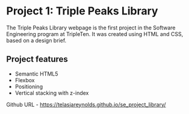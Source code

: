 # Project 1: Triple Peaks Library

The Triple Peaks Library webpage is the first project in the Software Engineering
program at TripleTen. It was created using HTML and CSS, based on a design brief.

## Project features

- Semantic HTML5
- Flexbox
- Positioning
- Vertical stacking with z-index

Github URL - https://telasjareynolds.github.io/se_project_library/
